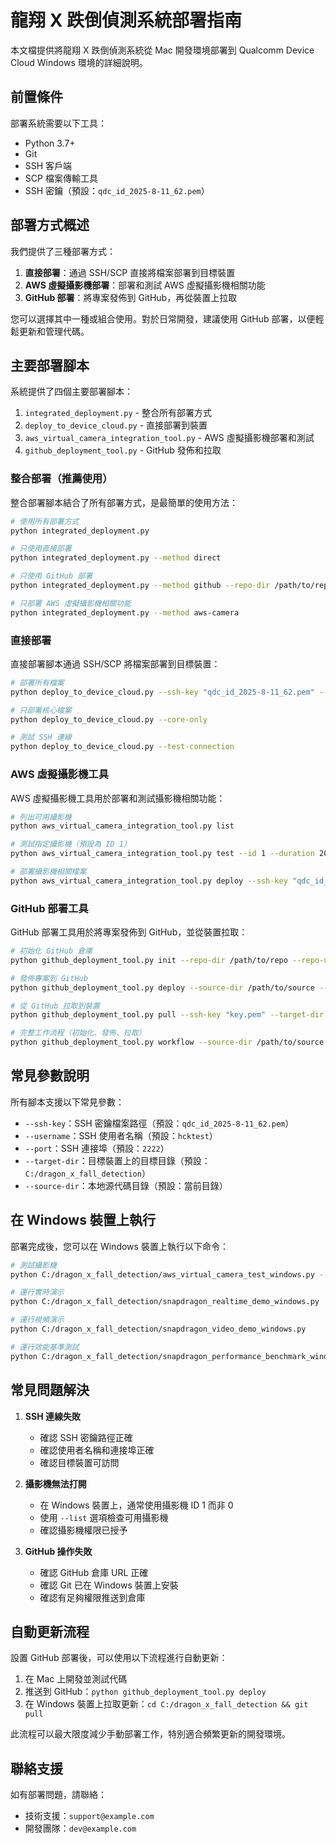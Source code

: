 # 龍翔 X 跌倒偵測系統部署指南

本文檔提供將龍翔 X 跌倒偵測系統從 Mac 開發環境部署到 Qualcomm Device Cloud Windows 環境的詳細說明。

## 前置條件

部署系統需要以下工具：

- Python 3.7+
- Git
- SSH 客戶端
- SCP 檔案傳輸工具
- SSH 密鑰（預設：`qdc_id_2025-8-11_62.pem`）

## 部署方式概述

我們提供了三種部署方式：

1. **直接部署**：通過 SSH/SCP 直接將檔案部署到目標裝置
2. **AWS 虛擬攝影機部署**：部署和測試 AWS 虛擬攝影機相關功能
3. **GitHub 部署**：將專案發佈到 GitHub，再從裝置上拉取

您可以選擇其中一種或組合使用。對於日常開發，建議使用 GitHub 部署，以便輕鬆更新和管理代碼。

## 主要部署腳本

系統提供了四個主要部署腳本：

1. `integrated_deployment.py` - 整合所有部署方式
2. `deploy_to_device_cloud.py` - 直接部署到裝置
3. `aws_virtual_camera_integration_tool.py` - AWS 虛擬攝影機部署和測試
4. `github_deployment_tool.py` - GitHub 發佈和拉取

### 整合部署（推薦使用）

整合部署腳本結合了所有部署方式，是最簡單的使用方法：

```bash
# 使用所有部署方式
python integrated_deployment.py

# 只使用直接部署
python integrated_deployment.py --method direct

# 只使用 GitHub 部署
python integrated_deployment.py --method github --repo-dir /path/to/repo --repo-url https://github.com/username/repo.git

# 只部署 AWS 虛擬攝影機相關功能
python integrated_deployment.py --method aws-camera
```

### 直接部署

直接部署腳本通過 SSH/SCP 將檔案部署到目標裝置：

```bash
# 部署所有檔案
python deploy_to_device_cloud.py --ssh-key "qdc_id_2025-8-11_62.pem" --username hcktest --port 2222

# 只部署核心檔案
python deploy_to_device_cloud.py --core-only

# 測試 SSH 連線
python deploy_to_device_cloud.py --test-connection
```

### AWS 虛擬攝影機工具

AWS 虛擬攝影機工具用於部署和測試攝影機相關功能：

```bash
# 列出可用攝影機
python aws_virtual_camera_integration_tool.py list

# 測試指定攝影機（預設為 ID 1）
python aws_virtual_camera_integration_tool.py test --id 1 --duration 20

# 部署攝影機相關檔案
python aws_virtual_camera_integration_tool.py deploy --ssh-key "qdc_id_2025-8-11_62.pem" --username hcktest
```

### GitHub 部署工具

GitHub 部署工具用於將專案發佈到 GitHub，並從裝置拉取：

```bash
# 初始化 GitHub 倉庫
python github_deployment_tool.py init --repo-dir /path/to/repo --repo-url https://github.com/username/repo.git

# 發佈專案到 GitHub
python github_deployment_tool.py deploy --source-dir /path/to/source --repo-dir /path/to/repo

# 從 GitHub 拉取到裝置
python github_deployment_tool.py pull --ssh-key "key.pem" --target-dir "C:/dragon_x"

# 完整工作流程（初始化、發佈、拉取）
python github_deployment_tool.py workflow --source-dir /path/to/source --repo-dir /path/to/repo --ssh-key "key.pem"
```

## 常見參數說明

所有腳本支援以下常見參數：

- `--ssh-key`：SSH 密鑰檔案路徑（預設：`qdc_id_2025-8-11_62.pem`）
- `--username`：SSH 使用者名稱（預設：`hcktest`）
- `--port`：SSH 連接埠（預設：`2222`）
- `--target-dir`：目標裝置上的目標目錄（預設：`C:/dragon_x_fall_detection`）
- `--source-dir`：本地源代碼目錄（預設：當前目錄）

## 在 Windows 裝置上執行

部署完成後，您可以在 Windows 裝置上執行以下命令：

```bash
# 測試攝影機
python C:/dragon_x_fall_detection/aws_virtual_camera_test_windows.py --list

# 運行實時演示
python C:/dragon_x_fall_detection/snapdragon_realtime_demo_windows.py

# 運行視頻演示
python C:/dragon_x_fall_detection/snapdragon_video_demo_windows.py

# 運行效能基準測試
python C:/dragon_x_fall_detection/snapdragon_performance_benchmark_windows.py
```

## 常見問題解決

1. **SSH 連線失敗**
   - 確認 SSH 密鑰路徑正確
   - 確認使用者名稱和連接埠正確
   - 確認目標裝置可訪問

2. **攝影機無法打開**
   - 在 Windows 裝置上，通常使用攝影機 ID 1 而非 0
   - 使用 `--list` 選項檢查可用攝影機
   - 確認攝影機權限已授予

3. **GitHub 操作失敗**
   - 確認 GitHub 倉庫 URL 正確
   - 確認 Git 已在 Windows 裝置上安裝
   - 確認有足夠權限推送到倉庫

## 自動更新流程

設置 GitHub 部署後，可以使用以下流程進行自動更新：

1. 在 Mac 上開發並測試代碼
2. 推送到 GitHub：`python github_deployment_tool.py deploy`
3. 在 Windows 裝置上拉取更新：`cd C:/dragon_x_fall_detection && git pull`

此流程可以最大限度減少手動部署工作，特別適合頻繁更新的開發環境。

## 聯絡支援

如有部署問題，請聯絡：

- 技術支援：`support@example.com`
- 開發團隊：`dev@example.com`
